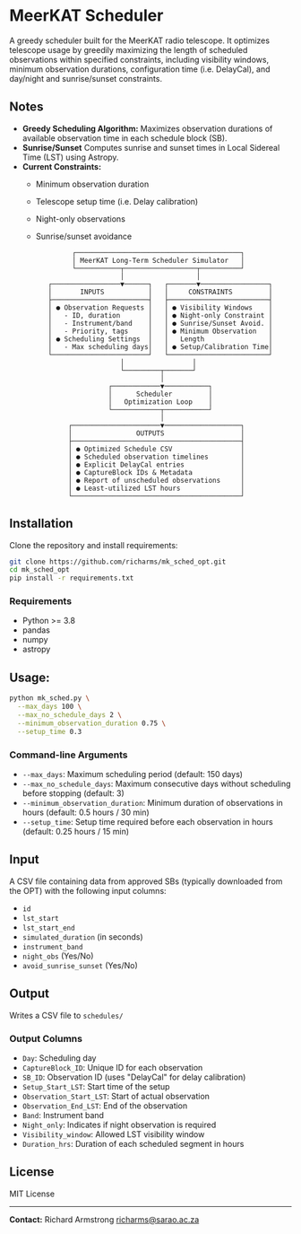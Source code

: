 # MeerKAT Scheduler

A greedy scheduler built for the MeerKAT radio telescope. It optimizes telescope usage by greedily maximizing the length of scheduled observations within specified constraints, including visibility windows, minimum observation durations, configuration time (i.e. DelayCal), and day/night and sunrise/sunset constraints.

## Notes

- **Greedy Scheduling Algorithm:** Maximizes observation durations of available observation time in each schedule block (SB).
- **Sunrise/Sunset** Computes sunrise and sunset times in Local Sidereal Time (LST) using Astropy.
- **Current Constraints:**
  - Minimum observation duration
  - Telescope setup time (i.e. Delay calibration)
  - Night-only observations 
  - Sunrise/sunset avoidance

                 ┌─────────────────────────────────────────┐
                 │ MeerKAT Long-Term Scheduler Simulator   │
                 └───────────┬──────────────────┬──────────┘
                             │                  │
           ┌─────────────────▼──────┐   ┌───────▼─────────────────┐
           │       INPUTS           │   │     CONSTRAINTS         │
           ├────────────────────────┤   ├─────────────────────────┤
           │ ● Observation Requests │   │ ● Visibility Windows    │
           │   - ID, duration       │   │ ● Night-only Constraint │
           │   - Instrument/band    │   │ ● Sunrise/Sunset Avoid. │
           │   - Priority, tags     │   │ ● Minimum Observation   │
           │ ● Scheduling Settings  │   │   Length                │
           │   - Max scheduling days│   │ ● Setup/Calibration Time│
           └────────────────────────┘   └─────────────────────────┘
                             │                 │
                             └─────────┬───────┘
                                       │
                          ┌────────────▼───────────┐
                          │      Scheduler         │
                          │   Optimization Loop    │
                          └────────────┬───────────┘
                                       │
                ┌──────────────────────▼───────────────────┐
                │                OUTPUTS                   │
                ├──────────────────────────────────────────┤
                │ ● Optimized Schedule CSV                 │
                │ ● Scheduled observation timelines        │
                │ ● Explicit DelayCal entries              │
                │ ● CaptureBlock IDs & Metadata            │
                │ ● Report of unscheduled observations     │
                │ ● Least-utilized LST hours               │
                └──────────────────────────────────────────┘



## Installation

Clone the repository and install requirements:

```sh
git clone https://github.com/richarms/mk_sched_opt.git
cd mk_sched_opt
pip install -r requirements.txt
```

### Requirements

- Python >= 3.8
- pandas
- numpy
- astropy

## Usage:

```sh
python mk_sched.py \
  --max_days 100 \
  --max_no_schedule_days 2 \
  --minimum_observation_duration 0.75 \
  --setup_time 0.3
```

### Command-line Arguments

- `--max_days`: Maximum scheduling period (default: 150 days)
- `--max_no_schedule_days`: Maximum consecutive days without scheduling before stopping (default: 3)
- `--minimum_observation_duration`: Minimum duration of observations in hours (default: 0.5 hours / 30 min)
- `--setup_time`: Setup time required before each observation in hours (default: 0.25 hours / 15 min)

## Input

A CSV file containing data from approved SBs (typically downloaded from the OPT) with the following input columns:
- `id`
- `lst_start`
- `lst_start_end`
- `simulated_duration` (in seconds)
- `instrument_band`
- `night_obs` (Yes/No)
- `avoid_sunrise_sunset` (Yes/No)

## Output

Writes a CSV file to ```schedules/```

### Output Columns

- `Day`: Scheduling day
- `CaptureBlock_ID`: Unique ID for each observation
- `SB_ID`: Observation ID (uses "DelayCal" for delay calibration)
- `Setup_Start_LST`: Start time of the setup
- `Observation_Start_LST`: Start of actual observation
- `Observation_End_LST`: End of the observation
- `Band`: Instrument band
- `Night_only`: Indicates if night observation is required
- `Visibility_window`: Allowed LST visibility window
- `Duration_hrs`: Duration of each scheduled segment in hours

## License

MIT License

---

**Contact:** Richard Armstrong richarms@sarao.ac.za


